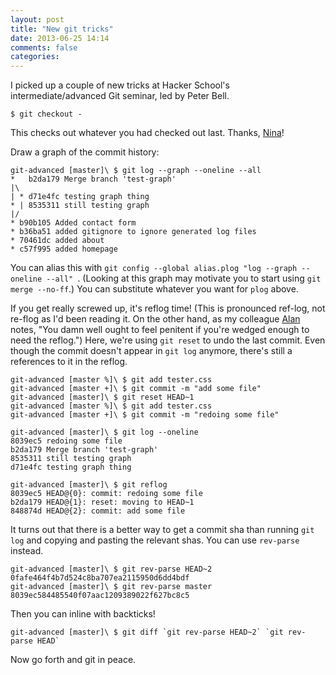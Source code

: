 ```yaml
---
layout: post
title: "New git tricks"
date: 2013-06-25 14:14
comments: false
categories: 
---
```


I picked up a couple of new tricks at Hacker School's intermediate/advanced Git seminar, led by Peter Bell. 
```
$ git checkout -
```
This checks out whatever you had checked out last.  Thanks, <a href="https://github.com/nnja">Nina</a>!

Draw a graph of the commit history:

```
git-advanced [master]\ $ git log --graph --oneline --all
*   b2da179 Merge branch 'test-graph'
|\  
| * d71e4fc testing graph thing
* | 8535311 still testing graph
|/  
* b90b105 Added contact form
* b36ba51 added gitignore to ignore generated log files
* 70461dc added about
* c57f995 added homepage
```

You can alias this with `git config --global alias.plog "log --graph --oneline --all" `.  (Looking at this graph may motivate you to start using `git merge --no-ff`.)  You can substitute whatever you want for `plog` above.

If you get really screwed up, it's reflog time!  (This is pronounced ref-log, not re-flog as I'd been reading it.  On the other hand, as my colleague <a href="https://github.com/happy4crazy">Alan</a> notes, "You damn well ought to feel penitent if you're wedged enough to need the reflog.")  Here, we're using `git reset` to undo the last commit.  Even though the commit doesn't appear in `git log` anymore, there's still a references to it in the reflog.

```
git-advanced [master %]\ $ git add tester.css
git-advanced [master +]\ $ git commit -m "add some file"
git-advanced [master]\ $ git reset HEAD~1
git-advanced [master %]\ $ git add tester.css
git-advanced [master +]\ $ git commit -m "redoing some file"

git-advanced [master]\ $ git log --oneline
8039ec5 redoing some file
b2da179 Merge branch 'test-graph'
8535311 still testing graph
d71e4fc testing graph thing

git-advanced [master]\ $ git reflog
8039ec5 HEAD@{0}: commit: redoing some file
b2da179 HEAD@{1}: reset: moving to HEAD~1
848874d HEAD@{2}: commit: add some file
```

It turns out that there is a better way to get a commit sha than running `git log` and copying and pasting the relevant shas.  You can use `rev-parse` instead.

```
git-advanced [master]\ $ git rev-parse HEAD~2
0fafe464f4b7d524c8ba707ea2115950d6dd4bdf
git-advanced [master]\ $ git rev-parse master
8039ec584485540f07aac1209389022f627bc8c5
```

Then you can inline with backticks!
```
git-advanced [master]\ $ git diff `git rev-parse HEAD~2` `git rev-parse HEAD`
```

Now go forth and git in peace.

